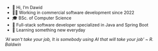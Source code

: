 - 👋 Hi, I’m Dawid
- 👨‍💻 Working in commercial software development since 2022
- 🎓 BSc. of Computer Science
- 🌱 Full-stack software developer specialized in Java and Spring Boot
- 👀 Learning something new everyday

_'AI won't take your job, It is somebody using AI that will take your job' ~ R. Baldwin_

<!---
Tyall/Tyall is a ✨ special ✨ repository because its `README.md` (this file) appears on your GitHub profile.
You can click the Preview link to take a look at your changes.
--->
